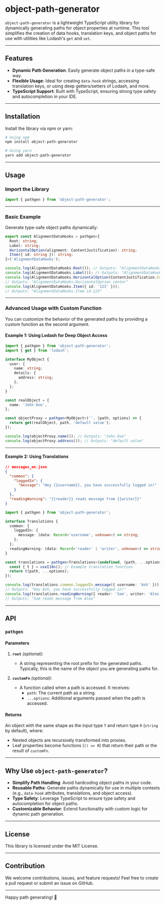 # object-path-generator

`object-path-generator` is a lightweight TypeScript utility library for dynamically generating paths for object properties at runtime. This tool simplifies the creation of data hooks, translation keys, and object paths for use with utilities like Lodash's `get` and `set`.

---

## Features

- **Dynamic Path Generation**: Easily generate object paths in a type-safe way.
- **Flexible Usage**: Ideal for creating `data-hook` strings, accessing translation keys, or using deep getters/setters of Lodash, and more.
- **TypeScript Support**: Built with TypeScript, ensuring strong type safety and autocompletion in your IDE.

---

## Installation

Install the library via npm or yarn:

```bash
# Using npm
npm install object-path-generator

# Using yarn
yarn add object-path-generator
```

---

## Usage

### Import the Library

```ts
import { pathgen } from 'object-path-generator';
```

---

### Basic Example

Generate type-safe object paths dynamically:

```ts
export const AlignmentDataHooks = pathgen<{
  Root: string;
  Label: string;
  HorizontalOption(alignment: ContentJustification): string;
  Item({ id: string }): string;
}>('AlignmentDataHooks');

console.log(AlignmentDataHooks.Root()); // Outputs: "AlignmentDataHooks.Root"
console.log(AlignmentDataHooks.Label()); // Outputs: "AlignmentDataHooks.Label"
console.log(AlignmentDataHooks.HorizontalOption(ContentJustification.Center)); 
// Outputs: "AlignmentDataHooks.HorizontalOption center"
console.log(AlignmentDataHooks.Item({ id: '123' })); 
// Outputs: "AlignmentDataHooks.Item id-123"
```

---

### Advanced Usage with Custom Function

You can customize the behavior of the generated paths by providing a custom function as the second argument.

#### Example 1: Using Lodash for Deep Object Access

```ts
import { pathgen } from 'object-path-generator';
import { get } from 'lodash';

interface MyObject {
  user: {
    name: string;
    details: {
      address: string;
    };
  };
}

const realObject = {
  name: 'John Doe',
};

const objectProxy = pathgen<MyObject>('', (path, options) => {
  return get(realObject, path, 'default value');
});

console.log(objectProxy.name()); // Outputs: "John Doe"
console.log(objectProxy.address()); // Outputs: "default value"
```

---

#### Example 2: Using Translations

```json
// messages_en.json
{
  "common": {
    "loggedIn": {
      "message": "Hey {{username}}, you have successfully logged in!"
    }
  },
  "readingWarning": "{{reader}} reads message from {{writer}}"
}
```

```ts
import { pathgen } from 'object-path-generator';

interface Translations {
  common: {
    loggedIn: {
      message: (data: Record<'username', unknown>) => string;
    };
  };
  readingWarning: (data: Record<'reader' | 'writer', unknown>) => string;
}

const translations = pathgen<Translations>(undefined, (path, ...options) => {
  const { t } = useI18n(); // Example translation function
  return t(path, ...options);
});

console.log(translations.common.loggedIn.message({ username: 'Ash' }));
// Outputs: "Hey Ash, you have successfully logged in!"
console.log(translations.readingWarning({ reader: 'Sam', writer: 'Alex' }));
// Outputs: "Sam reads message from Alex"
```

---

## API

### `pathgen`

#### Parameters

1. **`root`** *(optional)*:
    - A string representing the root prefix for the generated paths. Typically, this is the name of the object you are generating paths for.

2. **`customFn`** *(optional)*:
    - A function called when a path is accessed. It receives:
        - `path`: The current path as a string.
        - `...options`: Additional arguments passed when the path is accessed.

#### Returns

An object with the same shape as the input type `T` and return type `R` (`string` by default), where:
- Nested objects are recursively transformed into proxies.
- Leaf properties become functions (`() => R`) that return their path or the result of `customFn`.

---

## Why Use `object-path-generator`?

- **Simplify Path Handling**: Avoid hardcoding object paths in your code.
- **Reusable Paths**: Generate paths dynamically for use in multiple contexts (e.g., `data-hook` attributes, translations, and object access).
- **Type Safety**: Leverage TypeScript to ensure type safety and autocompletion for object paths.
- **Customizable Behavior**: Extend functionality with custom logic for dynamic path generation.

---

## License

This library is licensed under the MIT License.

---

## Contribution

We welcome contributions, issues, and feature requests! Feel free to create a pull request or submit an issue on GitHub.

---

Happy path generating! 🚀
